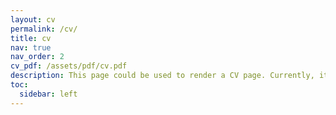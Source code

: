 ```yaml
---
layout: cv
permalink: /cv/
title: cv
nav: true
nav_order: 2
cv_pdf: /assets/pdf/cv.pdf
description: This page could be used to render a CV page. Currently, it is just used to read the link of the pdf version of the CV.
toc:
  sidebar: left
---
```


